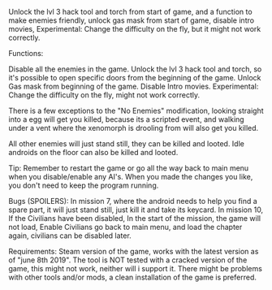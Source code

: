Unlock the lvl 3 hack tool and torch from start of game, and a function to make enemies friendly, unlock gas mask from start of game, disable intro movies, Experimental: Change the difficulty on the fly, but it might not work correctly.

Functions:

Disable all the enemies in the game.
Unlock the lvl 3 hack tool and torch, so it's possible to open specific doors from the beginning of the game.
Unlock Gas mask from beginning of the game.
Disable Intro movies.
Experimental: Change the difficulty on the fly, might not work correctly.


There is a few exceptions to the "No Enemies" modification, looking straight into a egg will get you killed, because its a scripted event, 
and walking under a vent where the xenomorph is drooling from will also get you killed.

All other enemies will just stand still, they can be killed and looted. Idle androids on the floor can also be killed and looted.


Tip:
Remember to restart the game or go all the way back to main menu when you disable/enable any AI's.
When you made the changes you like, you don't need to keep the program running.

Bugs (SPOILERS):
In mission 7, where the android needs to help you find a spare part, it will just stand still, just kill it and take its keycard.
In mission 10, If the Civilians have been disabled, In the start of the mission, the game will not load, Enable Civilians go back to main menu, and load the chapter again, civilians can be disabled later.

Requirements:
Steam version of the game, works with the latest version as of "june 8th 2019".
The tool is NOT tested with a cracked version of the game, this might not work, neither will i support it.
There might be problems with other tools and/or mods, a clean installation of the game is preferred.
